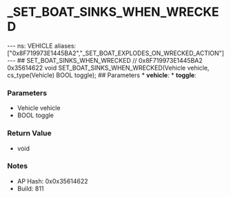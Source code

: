 # _SET_BOAT_SINKS_WHEN_WRECKED

--- ns: VEHICLE aliases: ["0x8F719973E1445BA2","_SET_BOAT_EXPLODES_ON_WRECKED_ACTION"] --- ## SET_BOAT_SINKS_WHEN_WRECKED  // 0x8F719973E1445BA2 0x35614622 void SET_BOAT_SINKS_WHEN_WRECKED(Vehicle vehicle, cs_type(Vehicle) BOOL toggle);  ## Parameters * **vehicle**: * **toggle**:

### Parameters
* Vehicle vehicle
* BOOL toggle

### Return Value
* void

### Notes
* AP Hash: 0x0x35614622
* Build: 811

